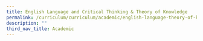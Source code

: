 ```yaml
---
title: English Language and Critical Thinking & Theory of Knowledge
permalink: /curriculum/curriculum/academic/english-language-theory-of-knowledge/
description: ""
third_nav_title: Academic
---
```

